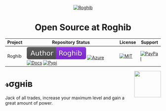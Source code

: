 <p align="center"><a href="https://roghib.github.io"><img src="https://avatars.githubusercontent.com/u/26247605" alt="Roghib" title="Roghib" height="200" width="200" /></a></p>

<h1 align="center">Open Source at Roghib</h1>

Project|Repository Status|License|Support
---|---|---|---
Roghib |[![Copyright][roghibs]][roghib] [![Azure][azures]][azure] [![Docs][docs]][doc] [![Pypi][pepys]][pepy]|[![MIT][mits]][mit]|[![PayPal][paypals]][paypal] 

<img src="https://raw.githubusercontent.com/roghib/roghib/master/ok.png" align="right" height="86" width="86"/>

# 𝓇σgнiв
Jack of all trades, increase your maximum level and gain a great amount of power.


[roghibs]: https://raw.githubusercontent.com/roghib/roghib.github.io/master/roghib.svg
[roghib]: https://roghib.github.io
[google]: https://googleapis.dev/nodejs/googleapis/latest/
[mits]: https://avatars0.githubusercontent.com/u/7487334?s=50&v=4
[mit]: https://github.com/roghib/roghib/blob/master/LICENSE
[git]: https://git-scm.com/
[node]: https://nodejs.org/
[paypals]: https://www.paypalobjects.com/digitalassets/c/website/marketing/na/us/logo-center/Badge_3.png
[paypal]: https://www.paypal.me/roghib
[azure]: https://roghib.visualstudio.com/roghib/_build/latest?definitionId=1&branchName=master
[azures]: https://roghib.visualstudio.com/roghib/_apis/build/status/roghib.roghib?branchName=master
[travisci]: https://travis-ci.org/roghib/roghib.svg?branch=master
[travis]: https://travis-ci.org/roghib/roghib
[patreons]: https://avatars0.githubusercontent.com/u/6578555?s=50&v=4
[patreon]: https://www.patreon.com/join/roghib?
[docs]: https://readthedocs.org/projects/roghib/badge/?version=latest
[doc]: https://roghib.readthedocs.io/en/latest/?badge=latest
[pepys]: https://static.pepy.tech/badge/roghib
[pepy]: https://pepy.tech/project/roghib

